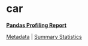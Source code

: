 # car

[**Pandas Profiling Report**](https://epistasislab.github.io/penn-ml-benchmarks/profile/car.html)

[Metadata](metadata.yaml) | [Summary Statistics](summary_stats.tsv)

